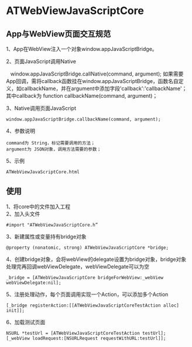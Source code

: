 # ATWebViewJavaScriptCore

## App与WebView页面交互规范

1、App在WebView注入一个对象window.appJavaScriptBridge。  

2、页面JavaScript调用Native  

    window.appJavaScriptBridge.callNative(command, argument);
    如果需要App回调，需将callback函数挂在window.appJavaScriptBridge，函数名自定义，如callbackName，并在argument中添加字段'callback':'callbackName'；
    其中callback为 function callbackName(command, argument)；

3、Native调用页面JavaScript  

    window.appJavaScriptBridge.callbackName(command, argument);  

4、参数说明  

    command为 String，标记需要调用的方法；  
    argument为 JSON对象，调用方法需要的参数；  

5、示例  

    ATWebViewJavaScriptCore.html  

## 使用

1、将core中的文件加入工程  
2、加入头文件  

    #import "ATWebViewJavaScriptCore.h”  

3、新建属性或变量持有bridge对象  

    @property (nonatomic, strong) ATWebViewJavaScriptCore *bridge;  

4、创建bridge对象，会将webView的delegate设置为bridge对象，bridge对象处理完再回调webViewDelegate，webViewDelegate可以为空  

    _bridge = [ATWebViewJavaScriptCore bridgeForWebView:_webView webViewDelegate:nil];  

5、注册处理动作，每个页面调用实现一个Action，可以添加多个Action  

    [_bridge registerAction:[[ATWebViewJavaScriptCoreTestAction alloc] init]];  

6、加载测试页面  

    NSURL *testUrl = [ATWebViewJavaScriptCoreTestAction testUrl];  
    [_webView loadRequest:[NSURLRequest requestWithURL:testUrl]];  


